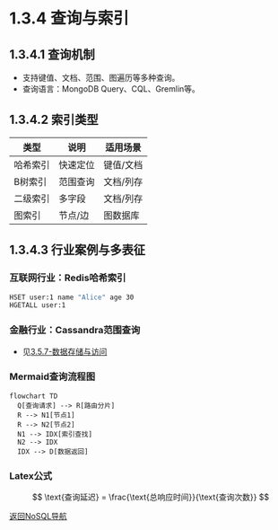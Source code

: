 # 1.3.4 查询与索引

## 1.3.4.1 查询机制

- 支持键值、文档、范围、图遍历等多种查询。
- 查询语言：MongoDB Query、CQL、Gremlin等。

## 1.3.4.2 索引类型

| 类型 | 说明 | 适用场景 |
|------|------|----------|
| 哈希索引 | 快速定位 | 键值/文档 |
| B树索引 | 范围查询 | 文档/列存 |
| 二级索引 | 多字段 | 文档/列存 |
| 图索引   | 节点/边 | 图数据库 |

## 1.3.4.3 行业案例与多表征

### 互联网行业：Redis哈希索引

```bash
HSET user:1 name "Alice" age 30
HGETALL user:1
```

### 金融行业：Cassandra范围查询

- 见[3.5.7-数据存储与访问](../../3-数据模型与算法/3.5-数据分析与ETL/3.5.7-数据存储与访问.md)

### Mermaid查询流程图

```mermaid
flowchart TD
  Q[查询请求] --> R[路由分片]
  R --> N1[节点1]
  R --> N2[节点2]
  N1 --> IDX[索引查找]
  N2 --> IDX
  IDX --> D[数据返回]
```

### Latex公式

$$
\text{查询延迟} = \frac{\text{总响应时间}}{\text{查询次数}}
$$

[返回NoSQL导航](README.md)
